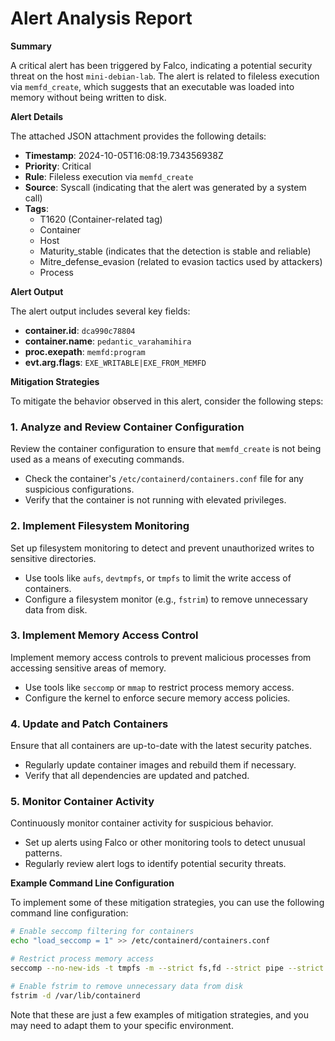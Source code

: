 **Alert Analysis Report**
==========================

**Summary**

A critical alert has been triggered by Falco, indicating a potential security threat on the host `mini-debian-lab`. The alert is related to fileless execution via `memfd_create`, which suggests that an executable was loaded into memory without being written to disk.

**Alert Details**

The attached JSON attachment provides the following details:

*   **Timestamp**: 2024-10-05T16:08:19.734356938Z
*   **Priority**: Critical
*   **Rule**: Fileless execution via `memfd_create`
*   **Source**: Syscall (indicating that the alert was generated by a system call)
*   **Tags**:
    *   T1620 (Container-related tag)
    *   Container
    *   Host
    *   Maturity_stable (indicates that the detection is stable and reliable)
    *   Mitre_defense_evasion (related to evasion tactics used by attackers)
    *   Process

**Alert Output**

The alert output includes several key fields:

*   **container.id**: `dca990c78804`
*   **container.name**: `pedantic_varahamihira`
*   **proc.exepath**: `memfd:program`
*   **evt.arg.flags**: `EXE_WRITABLE|EXE_FROM_MEMFD`

**Mitigation Strategies**

To mitigate the behavior observed in this alert, consider the following steps:

### 1. Analyze and Review Container Configuration

Review the container configuration to ensure that `memfd_create` is not being used as a means of executing commands.

*   Check the container's `/etc/containerd/containers.conf` file for any suspicious configurations.
*   Verify that the container is not running with elevated privileges.

### 2. Implement Filesystem Monitoring

Set up filesystem monitoring to detect and prevent unauthorized writes to sensitive directories.

*   Use tools like `aufs`, `devtmpfs`, or `tmpfs` to limit the write access of containers.
*   Configure a filesystem monitor (e.g., `fstrim`) to remove unnecessary data from disk.

### 3. Implement Memory Access Control

Implement memory access controls to prevent malicious processes from accessing sensitive areas of memory.

*   Use tools like `seccomp` or `mmap` to restrict process memory access.
*   Configure the kernel to enforce secure memory access policies.

### 4. Update and Patch Containers

Ensure that all containers are up-to-date with the latest security patches.

*   Regularly update container images and rebuild them if necessary.
*   Verify that all dependencies are updated and patched.

### 5. Monitor Container Activity

Continuously monitor container activity for suspicious behavior.

*   Set up alerts using Falco or other monitoring tools to detect unusual patterns.
*   Regularly review alert logs to identify potential security threats.

**Example Command Line Configuration**

To implement some of these mitigation strategies, you can use the following command line configuration:

```bash
# Enable seccomp filtering for containers
echo "load_seccomp = 1" >> /etc/containerd/containers.conf

# Restrict process memory access
seccomp --no-new-ids -t tmpfs -m --strict fs,fd --strict pipe --strict socket --no-exec --no-fork --no-chown --no-suid --no-setuid --no-cap --no-dfork --no-setgid --no-sticky --no-ipc --no-pty

# Enable fstrim to remove unnecessary data from disk
fstrim -d /var/lib/containerd
```

Note that these are just a few examples of mitigation strategies, and you may need to adapt them to your specific environment.
